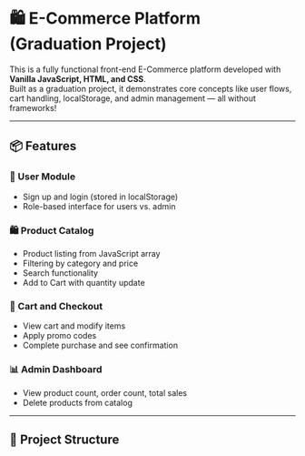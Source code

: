 # 🛍️ E-Commerce Platform (Graduation Project)

This is a fully functional front-end E-Commerce platform developed with **Vanilla JavaScript, HTML, and CSS**.  
Built as a graduation project, it demonstrates core concepts like user flows, cart handling, localStorage, and admin management — all without frameworks!

---

## 📦 Features

### 👤 User Module
- Sign up and login (stored in localStorage)
- Role-based interface for users vs. admin

### 🛍️ Product Catalog
- Product listing from JavaScript array
- Filtering by category and price
- Search functionality
- Add to Cart with quantity update

### 🛒 Cart and Checkout
- View cart and modify items
- Apply promo codes
- Complete purchase and see confirmation

### 📊 Admin Dashboard
- View product count, order count, total sales
- Delete products from catalog

---

## 📁 Project Structure

